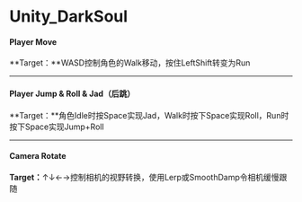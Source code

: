 # Unity_DarkSoul

#### Player Move

**Target：**WASD控制角色的Walk移动，按住LeftShift转变为Run

------

#### Player Jump & Roll & Jad（后跳）

**Target：**角色Idle时按Space实现Jad，Walk时按下Space实现Roll，Run时按下Space实现Jump+Roll

------

#### Camera Rotate

**Target：**↑↓←→控制相机的视野转换，使用Lerp或SmoothDamp令相机缓慢跟随
